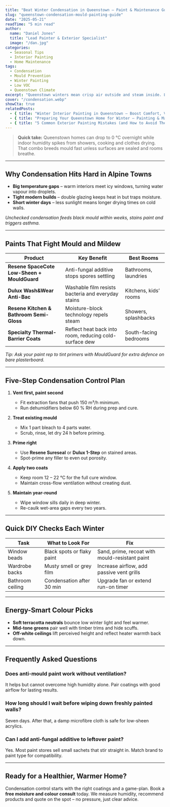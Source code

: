 ```yaml
---
title: "Beat Winter Condensation in Queenstown – Paint & Maintenance Guide"
slug: "queenstown-condensation-mould-painting-guide"
date: "2025-05-21"
readTime: "5 min read"
author:
  name: "Daniel Jones"
  title: "Lead Painter & Exterior Specialist"
  image: "/dan.jpg"
categories:
  - Seasonal Tips
  - Interior Painting
  - Home Maintenance
tags:
  - Condensation
  - Mould Prevention
  - Winter Painting
  - Low VOC
  - Queenstown Climate
excerpt: "Queenstown winters mean crisp air outside and steam inside. Learn how smart paint choices, ventilation and quick maintenance stop condensation and mould before they ruin timber and indoor air quality."
cover: "/condensation.webp"
showCta: true
relatedPosts:
  - { title: "Winter Interior Painting in Queenstown – Boost Comfort, Value and Style Before Spring", slug: "queenstown-interior-painting-winter-guide", image: "/interiors/interior-repaint-in-lake-hayes.jpg" }
  - { title: "Preparing Your Queenstown Home for Winter – Painting & Maintenance Checklist", slug: "queenstown-winter-painting-checklist", image: "/exteriors/exterior-painting-in-queenstown.jpg" }
  - { title: "5 Common Exterior Painting Mistakes (and How to Avoid Them)", slug: "common-exterior-painting-mistakes", image: "/article-8.jpg" }
---
```


> **Quick take:** Queenstown homes can drop to 0 °C overnight while indoor humidity spikes from showers, cooking and clothes drying. That combo breeds mould fast unless surfaces are sealed and rooms breathe.

---

## Why Condensation Hits Hard in Alpine Towns

- **Big temperature gaps** – warm interiors meet icy windows, turning water vapour into droplets.  
- **Tight modern builds** – double glazing keeps heat in but traps moisture.  
- **Short winter days** – less sunlight means longer drying times on cold walls.

*Unchecked condensation feeds black mould within weeks, stains paint and triggers asthma.*

---

## Paints That Fight Mould and Mildew

| Product | Key Benefit | Best Rooms |
|---------|-------------|-----------|
| **Resene SpaceCote Low-Sheen + MouldGuard** | Anti-fungal additive stops spores settling | Bathrooms, laundries |
| **Dulux Wash&Wear Anti-Bac** | Washable film resists bacteria and everyday stains | Kitchens, kids’ rooms |
| **Resene Kitchen & Bathroom Semi-Gloss** | Moisture-block technology repels steam | Showers, splashbacks |
| **Specialty Thermal-Barrier Coats** | Reflect heat back into room, reducing cold-surface dew | South-facing bedrooms |

*Tip: Ask your paint rep to tint primers with MouldGuard for extra defence on bare plasterboard.*

---

## Five-Step Condensation Control Plan

1. **Vent first, paint second**  
   - Fit extraction fans that push 150 m³/h minimum.  
   - Run dehumidifiers below 60 % RH during prep and cure.

2. **Treat existing mould**  
   - Mix 1 part bleach to 4 parts water.  
   - Scrub, rinse, let dry 24 h before priming.

3. **Prime right**  
   - Use **Resene Sureseal** or **Dulux 1-Step** on stained areas.  
   - Spot-prime any filler to even out porosity.

4. **Apply two coats**  
   - Keep room 12 – 22 °C for the full cure window.  
   - Maintain cross-flow ventilation without creating dust.

5. **Maintain year-round**  
   - Wipe window sills daily in deep winter.  
   - Re-caulk wet-area gaps every two years.

---

## Quick DIY Checks Each Winter

| Task | What to Look For | Fix |
|------|-----------------|-----|
| Window beads | Black spots or flaky paint | Sand, prime, recoat with mould-resistant paint |
| Wardrobe backs | Musty smell or grey film | Increase airflow, add passive vent grills |
| Bathroom ceiling | Condensation after 30 min | Upgrade fan or extend run-on timer |

---

## Energy-Smart Colour Picks

- **Soft terracotta neutrals** bounce low winter light and feel warmer.  
- **Mid-tone greens** pair well with timber trims and hide scuffs.  
- **Off-white ceilings** lift perceived height and reflect heater warmth back down.

---

## Frequently Asked Questions

### Does anti-mould paint work without ventilation?

It helps but cannot overcome high humidity alone. Pair coatings with good airflow for lasting results.

### How long should I wait before wiping down freshly painted walls?

Seven days. After that, a damp microfibre cloth is safe for low-sheen acrylics.

### Can I add anti-fungal additive to leftover paint?

Yes. Most paint stores sell small sachets that stir straight in. Match brand to paint type for compatibility.

---

## Ready for a Healthier, Warmer Home?

Condensation control starts with the right coatings and a game-plan. Book a **free moisture and colour consult** today. We measure humidity, recommend products and quote on the spot – no pressure, just clear advice.